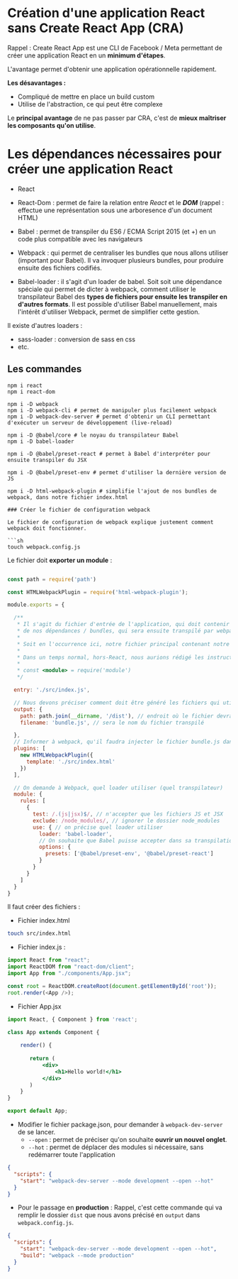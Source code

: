 # Création d'une application React sans Create React App (CRA)

Rappel : Create React App est une CLI de Facebook / Meta permettant de créer une application React en un **minimum d'étapes**.

L'avantage permet d'obtenir une application opérationnelle rapidement.

**Les désavantages :**

- Compliqué de mettre en place un build custom
- Utilise de l'abstraction, ce qui peut être complexe

Le **principal avantage** de ne pas passer par CRA, c'est de **mieux maîtriser les composants qu'on utilise**.


# Les dépendances nécessaires pour créer une application React

- React
- React-Dom : permet de faire la relation entre *React* et le ***DOM*** (rappel : effectue une représentation sous une arboresence d'un document HTML)

- Babel : permet de transpiler du ES6 / ECMA Script 2015 (et +) en un code plus compatible avec les navigateurs

- Webpack : qui permet de centraliser les bundles que nous allons utiliser (important pour Babel). Il va invoquer plusieurs bundles, pour produire ensuite des fichiers codifiés.

- Babel-loader : il s'agit d'un loader de babel. Soit soit une dépendance spéciale qui permet de dicter à webpack, comment utiliser le transpilateur Babel des **types de fichiers pour ensuite les transpiler en d'autres formats**. Il est possible d'utiliser Babel manuellement, mais l'intérêt d'utiliser Webpack, permet de simplifier cette gestion.

Il existe d'autres loaders :

- sass-loader : conversion de sass en css
- etc. 

## Les commandes

```
npm i react
npm i react-dom

npm i -D webpack
npm i -D webpack-cli # permet de manipuler plus facilement webpack
npm i -D webpack-dev-server # permet d'obtenir un CLI permettant d'exécuter un serveur de développement (live-reload)

npm i -D @babel/core # le noyau du transpilateur Babel
npm i -D babel-loader

npm i -D @babel/preset-react # permet à Babel d'interpréter pour ensuite transpiler du JSX

npm i -D @babel/preset-env # permet d'utiliser la dernière version de JS

npm i -D html-webpack-plugin # simplifie l'ajout de nos bundles de webpack, dans notre fichier index.html

### Créer le fichier de configuration webpack

Le fichier de configuration de webpack explique justement comment webpack doit fonctionner.

```sh
touch webpack.config.js
```

Le fichier doit **exporter un module** : 

```js

const path = require('path')

const HTMLWebpackPlugin = require('html-webpack-plugin');

module.exports = {

  /**
   * Il s'agit du fichier d'entrée de l'application, qui doit contenir toutes les importations
   * de nos dépendances / bundles, qui sera ensuite transpilé par webpack.
   *
   * Soit en l'occurrence ici, notre fichier principal contenant notre code JSX.
   *
   * Dans un temps normal, hors-React, nous aurions rédigé les instructions suivantes :
   *
   * const <module> = require('module')
   */

  entry: './src/index.js',

  // Nous devons préciser comment doit être généré les fichiers qui utilisent des bundles (pour une PRODUCTION -> production build)
  output: {
    path: path.join(__dirname, '/dist'), // endroit où le fichier devra être transpilé
    filename: 'bundle.js', // sera le nom du fichier transpilé

  },
  // Informer à webpack, qu'il faudra injecter le fichier bundle.js dans un fichier index.html (ajout d'une instruction <script src...>)
  plugins: [
    new HTMLWebpackPlugin({
      template: './src/index.html'
    })
  ],

  // On demande à Webpack, quel loader utiliser (quel transpilateur)
  module: {
    rules: [
      {
        test: /.(js|jsx)$/, // n'accepter que les fichiers JS et JSX
        exclude: /node_modules/, // ignorer le dossier node_modules
        use: { // on précise quel loader utiliser
          loader: 'babel-loader',
          // On souhaite que Babel puisse accepter dans sa transpilation, la plus récente version de JS (preset-env), et comprendre le JSX (preset-react)
          options: {
            presets: ['@babel/preset-env', '@babel/preset-react']
          }
        }
      }
    ]
  }
}
```

Il faut créer des fichiers  :

- Fichier index.html

```sh
touch src/index.html
```

- Fichier index.js : 

```js
import React from "react";
import ReactDOM from "react-dom/client";
import App from "./components/App.jsx";

const root = ReactDOM.createRoot(document.getElementById('root'));
root.render(<App />);
```

- Fichier App.jsx

```jsx
import React, { Component } from 'react';

class App extends Component {
     
    render() {
       
       return (
       	   <div>
       	       <h1>Hello world!</h1>
       	   </div>
       )
    }
}

export default App;
```

- Modifier le fichier package.json, pour demander à `webpack-dev-server` de se lancer.
  - `--open` : permet de préciser qu'on souhaite **ouvrir un nouvel onglet**.
  - `--hot`  : permet de déplacer des modules si nécessaire, sans redémarrer toute l'application

```json
{
  "scripts": {
    "start": "webpack-dev-server --mode development --open --hot"
  } 
}
```

- Pour le passage en **production** : 
Rappel, c'est cette commande qui va remplir le dossier `dist` que nous avons précisé en `output` dans `webpack.config.js`.

```json
{
  "scripts": {
    "start": "webpack-dev-server --mode development --open --hot",
    "build": "webpack --mode production"
  } 
}
```
